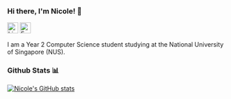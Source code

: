 ### Hi there, I'm Nicole! 👋
[<img src="https://edent.github.io/SuperTinyIcons/images/svg/linkedin.svg" width="25" title="LinkedIn" />](https://www.linkedin.com/in/nicolejoseph2122/) 
[<img src="https://edent.github.io/SuperTinyIcons/images/svg/email.svg" width="25" title="Email" />](mailto:nicole.joseph2122@gmail.com)

I am a Year 2 Computer Science student studying at the National University of Singapore (NUS). 

### Github Stats 📊


[![Nicole's GitHub stats](https://github-readme-stats.vercel.app/api?username=nicolej2122&hide=stars&count_private=true&show_icons=true&theme=dracula)](https://github.com/anuraghazra/github-readme-stats)




<!--
**nicolej2122/nicolej2122** is a ✨ _special_ ✨ repository because its `README.md` (this file) appears on your GitHub profile.

Here are some ideas to get you started:

- 🔭 I’m currently working on ...
- 🌱 I’m currently learning ...
- 👯 I’m looking to collaborate on ...
- 🤔 I’m looking for help with ...
- 💬 Ask me about ...
- 📫 How to reach me: ...
- 😄 Pronouns: ...
- ⚡ Fun fact: ...
-->

